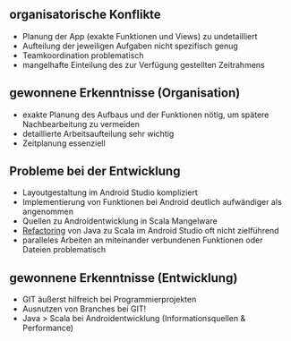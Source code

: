 ## organisatorische Konflikte
* Planung der App (exakte Funktionen und Views) zu undetailliert
* Aufteilung der jeweiligen Aufgaben nicht spezifisch genug
* Teamkoordination problematisch
* mangelhafte Einteilung des zur Verfügung gestellten Zeitrahmens


## gewonnene Erkenntnisse (Organisation)
* exakte Planung des Aufbaus und der Funktionen nötig, um spätere Nachbearbeitung zu vermeiden
* detaillierte Arbeitsaufteilung sehr wichtig
* Zeitplanung essenziell


## Probleme bei der Entwicklung
* Layoutgestaltung im Android Studio kompliziert
* Implementierung von Funktionen bei Android deutlich aufwändiger als angenommen
* Quellen zu Androidentwicklung in Scala Mangelware
* [Refactoring](https://de.wikipedia.org/wiki/Refactoring) von Java zu Scala im Android Studio oft nicht zielführend
* paralleles Arbeiten an miteinander verbundenen Funktionen oder Dateien problematisch


## gewonnene Erkenntnisse (Entwicklung)
* GIT äußerst hilfreich bei Programmierprojekten
* Ausnutzen von Branches bei GIT!
* Java > Scala bei Androidentwicklung (Informationsquellen & Performance) 
